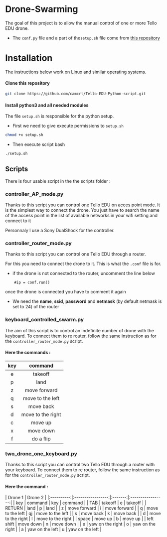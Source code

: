 # Drone-Swarming
The goal of this project is to allow the manual control of one or more Tello EDU drone. 

*  The `conf.py` file and a part of the`setup.sh` file come from [this repository](https://github.com/hammoudipro/Drone-Swarming) 

# Installation
The instructions below work on Linux and similar operating systems.

#### Clone this repository
```bash
git clone https://github.com/camcrt/Tello-EDU-Python-script.git
```

#### Install python3 and all needed modules
The file `setup.sh` is responsible for the python setup.
- First we need to give execute permissions to `setup.sh`
```bash
chmod +x setup.sh
```
- Then execute script bash
```bash
./setup.sh
```

## Scripts 
There is four usable script in the the scripts folder : 

### controller_AP_mode.py 
Thanks to this script you can control one Tello EDU on acces point mode.
It is the simplest way to connect the drone. You just have to search the name of the access point in the list of available networks in your wifi setting and connect to it  

Personnaly I use a Sony DualShock for the controller.

### controller_router_mode.py 
Thanks to this script you can control one Tello EDU through a router.

For this you need to connect the drone to it. This is what the `.conf` file is for.  
* if the drone is not connected to the router, uncomment the line below 
```python3
    #ip = conf.run()
```
once the drone is connected you have to comment it again

* We need the **name**, **ssid**, **password** and **netmask** (by default netmask is set to 24) of the router 

### keyboard_controlled_swarm.py
The aim of this script is to control an indefinite number of drone with the keyboard. To connect them to re router, follow the same instruction  as for the `controller_router_mode.py` script.

#### Here the commands : 
| key |      command      |
|:---:|:-----------------:|
|  e  |      takeoff      |
|  p  |        land       |
|  z  |    move forward   |
|  q  |  move to the left |
|  s  |     move back     |
|  d  | move to the right |
|  c  |      move up      |
|  x  |     move down     |
|  f  |     do a flip     |

### two_drone_one_keyboard.py
Thanks to this script you can control two Tello EDU through a router with your keyboard. To connect them to re router, follow the same instruction  as for the `controller_router_mode.py` script.

#### Here the command : 
|           Drone 1              |           Drone 2           |
|:----------:|:-----------------:|:-------:|:-----------------:|
|     key    |      command      |   key   |      command      |
|     TAB    |      takeoff      |    e    |      takeoff      |
|   RETURN   |        land       |    p    |        land       |
|      z     |    move forward   |    i    |    move forward   |
|      q     |  move to the left |    qj   |  move to the left |
|      s     |     move back     |    k    |     move back     |
|      d     | move to the right |    l    | move to the right |
|    space   |      move up      |    b    |      move up      |
| left shift |     move down     |    n    |     move down     |
|      e     |  yaw on the right |    o    |  yaw on the right |
|      a     |  yaw on the left  |    u    |  yaw on the left  |